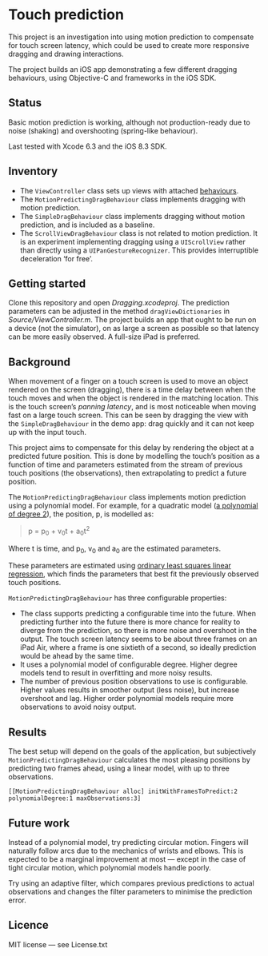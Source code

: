 # Touch prediction #

This project is an investigation into using motion prediction to compensate for touch screen latency, which could be used to create more responsive dragging and drawing interactions.

The project builds an iOS app demonstrating a few different dragging behaviours, using Objective-C and frameworks in the iOS SDK.

## Status ##

Basic motion prediction is working, although not production-ready due to noise (shaking) and overshooting (spring-like behaviour).

Last tested with Xcode 6.3 and the iOS 8.3 SDK.

## Inventory #

 - The `ViewController` class sets up views with attached [behaviours][OB].
 - The `MotionPredictingDragBehaviour` class implements dragging with motion prediction.
 - The `SimpleDragBehaviour` class implements dragging without motion prediction, and is included as a baseline. 
 - The `ScrollViewDragBehaviour` class is not related to motion prediction. It is an experiment implementing dragging using a `UIScrollView` rather than directly using a `UIPanGestureRecognizer`. This provides interruptible deceleration ‘for free’.

## Getting started ##

Clone this repository and open *Dragging.xcodeproj*. The prediction parameters can be adjusted in the method `dragViewDictionaries` in *Source/ViewController.m*. The project builds an app that ought to be run on a device (not the simulator), on as large a screen as possible so that latency can be more easily observed. A full-size iPad is preferred.

## Background ##

When movement of a finger on a touch screen is used to move an object rendered on the screen (dragging), there is a time delay between when the touch moves and when the object is rendered in the matching location. This is the touch screen’s *panning latency*, and is most noticeable when moving fast on a large touch screen. This can be seen by dragging the view with the `SimpleDragBehaviour` in the demo app: drag quickly and it can not keep up with the input touch.

This project aims to compensate for this delay by rendering the object at a predicted future position. This is done by modelling the touch’s position as a function of time and parameters estimated from the stream of previous touch positions (the observations), then extrapolating to predict a future position.

The `MotionPredictingDragBehaviour` class implements motion prediction using a polynomial model. For example, for a quadratic model ([a polynomial of degree 2][WDP]), the position, p, is modelled as:

> p = p<sub>0</sub> + v<sub>0</sub>t + a<sub>0</sub>t<sup>2</sup>

Where t is time, and p<sub>0</sub>, v<sub>0</sub> and a<sub>0</sub> are the estimated parameters.

These parameters are estimated using [ordinary least squares linear regression][WOLS], which finds the parameters that best fit the previously observed touch positions.

`MotionPredictingDragBehaviour` has three configurable properties:

 - The class supports predicting a configurable time into the future. When predicting further into the future there is more chance for reality to diverge from the prediction, so there is more noise and overshoot in the output. The touch screen latency seems to be about three frames on an iPad Air, where a frame is one sixtieth of a second, so ideally prediction would be ahead by the same time.
 - It uses a polynomial model of configurable degree. Higher degree models tend to result in overfitting and more noisy results.
 - The number of previous position observations to use is configurable. Higher values results in smoother output (less noise), but increase overshoot and lag. Higher order polynomial models require more observations to avoid noisy output.

## Results ##

The best setup will depend on the goals of the application, but subjectively `MotionPredictingDragBehaviour` calculates the most pleasing positions by predicting two frames ahead, using a linear model, with up to three observations.

	[[MotionPredictingDragBehaviour alloc] initWithFramesToPredict:2 polynomialDegree:1 maxObservations:3]

## Future work ##

Instead of a polynomial model, try predicting circular motion. Fingers will naturally follow arcs due to the mechanics of wrists and elbows. This is expected to be a marginal improvement at most — except in the case of tight circular motion, which polynomial models handle poorly.

Try using an adaptive filter, which compares previous predictions to actual observations and changes the filter parameters to minimise the prediction error.

## Licence ##

MIT license — see License.txt

[OB]: http://www.objc.io/issue-13/behaviors.html
[WDP]: https://en.wikipedia.org/wiki/Degree_of_a_polynomial
[WOLS]: http://en.wikipedia.org/wiki/Linear_regression#Least-squares_estimation_and_related_techniques
